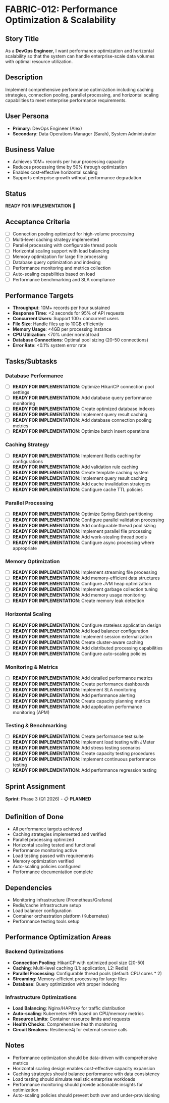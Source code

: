 # FABRIC-012: Performance Optimization & Scalability

## Story Title
As a **DevOps Engineer**, I want performance optimization and horizontal scalability so that the system can handle enterprise-scale data volumes with optimal resource utilization.

## Description
Implement comprehensive performance optimization including caching strategies, connection pooling, parallel processing, and horizontal scaling capabilities to meet enterprise performance requirements.

## User Persona
- **Primary**: DevOps Engineer (Alex)
- **Secondary**: Data Operations Manager (Sarah), System Administrator

## Business Value
- Achieves 10M+ records per hour processing capacity
- Reduces processing time by 50% through optimization
- Enables cost-effective horizontal scaling
- Supports enterprise growth without performance degradation

## Status
**READY FOR IMPLEMENTATION** 🔄

## Acceptance Criteria
- [ ] Connection pooling optimized for high-volume processing
- [ ] Multi-level caching strategy implemented
- [ ] Parallel processing with configurable thread pools
- [ ] Horizontal scaling support with load balancing
- [ ] Memory optimization for large file processing
- [ ] Database query optimization and indexing
- [ ] Performance monitoring and metrics collection
- [ ] Auto-scaling capabilities based on load
- [ ] Performance benchmarking and SLA compliance

## Performance Targets
- **Throughput**: 10M+ records per hour sustained
- **Response Time**: <2 seconds for 95% of API requests
- **Concurrent Users**: Support 100+ concurrent users
- **File Size**: Handle files up to 10GB efficiently
- **Memory Usage**: <4GB per processing instance
- **CPU Utilization**: <70% under normal load
- **Database Connections**: Optimal pool sizing (20-50 connections)
- **Error Rate**: <0.1% system error rate

## Tasks/Subtasks
### Database Performance
- [ ] **READY FOR IMPLEMENTATION**: Optimize HikariCP connection pool settings
- [ ] **READY FOR IMPLEMENTATION**: Add database query performance monitoring
- [ ] **READY FOR IMPLEMENTATION**: Create optimized database indexes
- [ ] **READY FOR IMPLEMENTATION**: Implement query result caching
- [ ] **READY FOR IMPLEMENTATION**: Add database connection pooling metrics
- [ ] **READY FOR IMPLEMENTATION**: Optimize batch insert operations

### Caching Strategy
- [ ] **READY FOR IMPLEMENTATION**: Implement Redis caching for configurations
- [ ] **READY FOR IMPLEMENTATION**: Add validation rule caching
- [ ] **READY FOR IMPLEMENTATION**: Create template caching system
- [ ] **READY FOR IMPLEMENTATION**: Implement query result caching
- [ ] **READY FOR IMPLEMENTATION**: Add cache invalidation strategies
- [ ] **READY FOR IMPLEMENTATION**: Configure cache TTL policies

### Parallel Processing
- [ ] **READY FOR IMPLEMENTATION**: Optimize Spring Batch partitioning
- [ ] **READY FOR IMPLEMENTATION**: Configure parallel validation processing
- [ ] **READY FOR IMPLEMENTATION**: Add configurable thread pool sizing
- [ ] **READY FOR IMPLEMENTATION**: Implement parallel file processing
- [ ] **READY FOR IMPLEMENTATION**: Add work-stealing thread pools
- [ ] **READY FOR IMPLEMENTATION**: Configure async processing where appropriate

### Memory Optimization
- [ ] **READY FOR IMPLEMENTATION**: Implement streaming file processing
- [ ] **READY FOR IMPLEMENTATION**: Add memory-efficient data structures
- [ ] **READY FOR IMPLEMENTATION**: Configure JVM heap optimization
- [ ] **READY FOR IMPLEMENTATION**: Implement garbage collection tuning
- [ ] **READY FOR IMPLEMENTATION**: Add memory usage monitoring
- [ ] **READY FOR IMPLEMENTATION**: Create memory leak detection

### Horizontal Scaling
- [ ] **READY FOR IMPLEMENTATION**: Configure stateless application design
- [ ] **READY FOR IMPLEMENTATION**: Add load balancer configuration
- [ ] **READY FOR IMPLEMENTATION**: Implement session externalization
- [ ] **READY FOR IMPLEMENTATION**: Create cluster-aware caching
- [ ] **READY FOR IMPLEMENTATION**: Add distributed processing capabilities
- [ ] **READY FOR IMPLEMENTATION**: Configure auto-scaling policies

### Monitoring & Metrics
- [ ] **READY FOR IMPLEMENTATION**: Add detailed performance metrics
- [ ] **READY FOR IMPLEMENTATION**: Create performance dashboards
- [ ] **READY FOR IMPLEMENTATION**: Implement SLA monitoring
- [ ] **READY FOR IMPLEMENTATION**: Add performance alerting
- [ ] **READY FOR IMPLEMENTATION**: Create capacity planning metrics
- [ ] **READY FOR IMPLEMENTATION**: Add application performance monitoring (APM)

### Testing & Benchmarking
- [ ] **READY FOR IMPLEMENTATION**: Create performance test suite
- [ ] **READY FOR IMPLEMENTATION**: Implement load testing with JMeter
- [ ] **READY FOR IMPLEMENTATION**: Add stress testing scenarios
- [ ] **READY FOR IMPLEMENTATION**: Create capacity testing procedures
- [ ] **READY FOR IMPLEMENTATION**: Implement continuous performance testing
- [ ] **READY FOR IMPLEMENTATION**: Add performance regression testing

## Sprint Assignment
**Sprint**: Phase 3 (Q1 2026) - 📋 **PLANNED**

## Definition of Done
- All performance targets achieved
- Caching strategies implemented and verified
- Parallel processing optimized
- Horizontal scaling tested and functional
- Performance monitoring active
- Load testing passed with requirements
- Memory optimization verified
- Auto-scaling policies configured
- Performance documentation complete

## Dependencies
- Monitoring infrastructure (Prometheus/Grafana)
- Redis/cache infrastructure setup
- Load balancer configuration
- Container orchestration platform (Kubernetes)
- Performance testing tools setup

## Performance Optimization Areas

### Backend Optimizations
- **Connection Pooling**: HikariCP with optimized pool size (20-50)
- **Caching**: Multi-level caching (L1: application, L2: Redis)
- **Parallel Processing**: Configurable thread pools (default: CPU cores * 2)
- **Streaming**: Memory-efficient processing for large files
- **Database**: Query optimization with proper indexing

### Infrastructure Optimizations
- **Load Balancing**: Nginx/HAProxy for traffic distribution
- **Auto-scaling**: Kubernetes HPA based on CPU/memory metrics
- **Resource Limits**: Container resource limits and requests
- **Health Checks**: Comprehensive health monitoring
- **Circuit Breakers**: Resilience4j for external service calls

## Notes
- Performance optimization should be data-driven with comprehensive metrics
- Horizontal scaling design enables cost-effective capacity expansion
- Caching strategies should balance performance with data consistency
- Load testing should simulate realistic enterprise workloads
- Performance monitoring should provide actionable insights for optimization
- Auto-scaling policies should prevent both over and under-provisioning